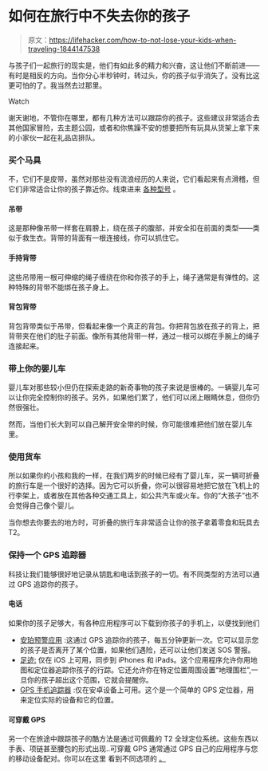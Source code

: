# 如何在旅行中不失去你的孩子

> 原文：<https://lifehacker.com/how-to-not-lose-your-kids-when-traveling-1844147538>

与孩子们一起旅行的现实是，他们有如此多的精力和兴奋，这让他们不断前进——有时是相反的方向。当你分心半秒钟时，转过头，你的孩子似乎消失了。没有比这更可怕的了。我当然去过那里。

Watch

谢天谢地，不管你在哪里，都有几种方法可以跟踪你的孩子。这些建议非常适合去其他国家冒险，去主题公园，或者和你焦躁不安的想要把所有玩具从货架上拿下来的小家伙一起在礼品店排队。

### 买个马具

不，它们不是皮带，虽然对那些没有流浪经历的人来说，它们看起来有点滑稽，但它们非常适合让你的孩子靠近你。线束进来 [各种型号](https://www.amazon.com/Toddler-Safety-Harnesses-Leashes/b?asc_campaign=InlineText&asc_refurl=https://lifehacker.com/how-to-not-lose-your-kids-when-traveling-1844147538&asc_source=&ie=UTF8&node=2237486011&tag=kinjalifehackerlink-20) 。

#### 吊带

这是那种像吊带一样套在肩膀上，绕在孩子的腹部，并安全扣在前面的类型——类似于救生衣。背带的背面有一根连接线，你可以抓住它。

#### 手持背带

这些吊带用一根可伸缩的绳子缠绕在你和你孩子的手上，绳子通常是有弹性的。这种特殊的背带不能绑在孩子身上。

#### 背包背带

背包背带类似于吊带，但看起来像一个真正的背包。你把背包放在孩子的背上，把背带夹在他们的肚子前面。像所有其他背带一样，通过一根可以绑在手腕上的绳子连接起来。

### 带上你的婴儿车

婴儿车对那些较小但仍在探索走路的新奇事物的孩子来说是很棒的。一辆婴儿车可以让你完全控制你的孩子。另外，如果他们累了，他们可以闭上眼睛休息，但你仍然很强壮。

然而，当他们长大到可以自己解开安全带的时候，你可能很难把他们放在婴儿车里。

### 使用货车

所以如果你的小孩和我的一样，在我们两岁的时候已经有了婴儿车，买一辆可折叠的旅行车是一个很好的选择。因为它可以折叠，你可以很容易地把它放在飞机上的行李架上，或者放在其他各种交通工具上，如公共汽车或火车。你的“大孩子”也不会觉得自己像个婴儿。

当你想去你要去的地方时，可折叠的旅行车非常适合让你的孩子拿着零食和玩具去 T2。

### 保持一个 GPS 追踪器

科技让我们能够很好地记录从钥匙和电话到孩子的一切。有不同类型的方法可以通过 GPS 追踪你的孩子。

#### 电话

如果你的孩子足够大，有各种应用程序可以下载到你孩子的手机上，以便找到他们

*   [安珀预警应用](https://amberalertgps.com/) :这通过 GPS 追踪你的孩子，每五分钟更新一次。它可以显示您的孩子是否离开了某个位置，如果他们遇险，还可以让他们发送 SOS 警报。
*   [足迹:](http://www.footprints.net/) 仅在 iOS 上可用，同步到 iPhones 和 iPads。这个应用程序允许你用地图和定位器追踪你孩子的行踪。它还允许你在特定位置周围设置“地理围栏”,一旦你的孩子超出这个范围，它就会提醒你。
*   [GPS 手机追踪器](https://play.google.com/store/apps/details?id=com.fsp.android.c&hl=en) :仅在安卓设备上可用。这个是一个简单的 GPS 定位器，用来定位实际的设备和它的位置。

#### 可穿戴 GPS

另一个在旅途中跟踪孩子的酷方法是通过可佩戴的 T2 全球定位系统。这些东西以手表、项链甚至腰包的形式出现..可穿戴 GPS 通常通过 GPS 自己的应用程序与您的移动设备配对。你可以在这里 看到不同选项的 [。](https://www.dailydot.com/debug/gps-tracker-for-kids/)